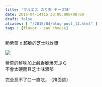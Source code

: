 ```yaml
---
title: 'マルエス のり天 チーズ味'
date: 2015-04-14T15:30:00.000+08:00
draft: false
aliases: [ "/2015/04/blog-post_14.html" ]
tags : [flavor - say cheese]
---
```


脆紫菜 x 超脆的芝士味炸漿  

![](/images/maruesu.jpg)

紫菜的鮮味加上鹹香脆爆天ぷら  
不會太硬而且芝士味濃郁  
  
完全忍不了口一直吃...（掩面逃）
